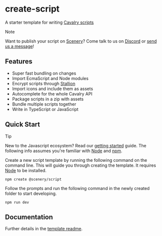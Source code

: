 # create-script

A starter template for writing [Cavalry scripts](https://docs.cavalry.scenegroup.co/tech-info/scripting/getting-started/)

> [!NOTE]
> Want to publish your script on [Scenery](https://scenery.io)? Come talk to us on [Discord](https://discord.com/invite/dAmKYcfaff) or [send us a message](https://scenery.io/support)!

## Features

-   Super fast bundling on changes
-   Import EcmaScript and Node modules
-   Encrypt scripts through [Stallion](https://github.com/scenery-io/stallion)
-   Import icons and include them as assets
-   Autocomplete for the whole Cavalry API
-   Package scripts in a zip with assets
-   Bundle multiple scripts together
-   Write in TypeScript or JavaScript

## Quick Start

> [!TIP]
> New to the Javascript ecosystem? Read our [getting started](./PRIMER.md) guide. The following info assumes you're familiar with [Node](https://nodejs.org/) and [npm](https://www.npmjs.com/).

Create a new script template by running the following command on the command line. This will guide you through creating the template. It requires [Node](https://nodejs.org/) to be installed.

```
npm create @scenery/script
```

Follow the prompts and run the following command in the newly created folder to start developing.

```
npm run dev
```

## Documentation

Further details in the [template readme](./create-script/templates/default/).
